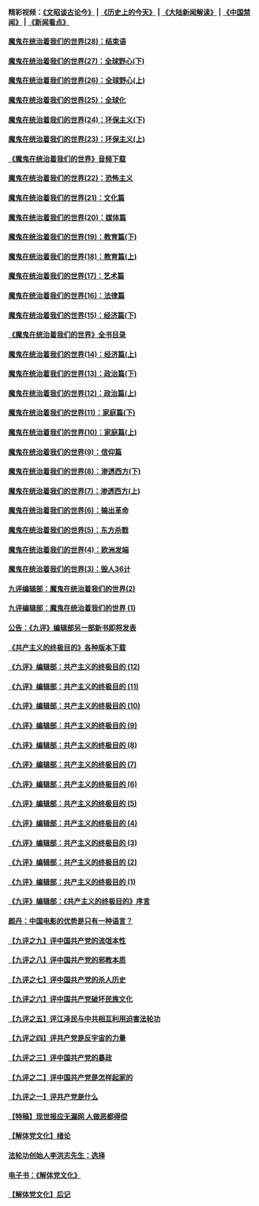 #### 精彩视频：[《文昭谈古论今》](http://45.76.195.252/wenzhao) | [《历史上的今天》](http://45.76.195.252/today-in-history) | [《大陆新闻解读》](http://45.76.195.252/ntdtv-comedy) | [《中国禁闻》](http://45.76.195.252/ntdtv-news) | [《新闻看点》](http://45.76.195.252/news-insight) 

 #### [魔鬼在统治着我们的世界(28)：结束语](../pages/nsc422/n10936246.md?t=02121831) 

#### [魔鬼在统治着我们的世界(27)：全球野心(下)](../pages/nsc422/n10928319.md?t=02121831) 

#### [魔鬼在统治着我们的世界(26)：全球野心(上)](../pages/nsc422/n10900318.md?t=02121831) 

#### [魔鬼在统治着我们的世界(25)：全球化](../pages/nsc422/n10788205.md?t=02121831) 

#### [魔鬼在统治着我们的世界(24)：环保主义(下)](../pages/nsc422/n10695307.md?t=02121831) 

#### [魔鬼在统治着我们的世界(23)：环保主义(上)](../pages/nsc422/n10688613.md?t=02121831) 

#### [《魔鬼在统治着我们的世界》音频下载](../pages/nsc422/n10635553.md?t=02121831) 

#### [魔鬼在统治着我们的世界(22)：恐怖主义](../pages/nsc422/n10614727.md?t=02121831) 

#### [魔鬼在统治着我们的世界(21)：文化篇](../pages/nsc422/n10597706.md?t=02121831) 

#### [魔鬼在统治着我们的世界(20)：媒体篇](../pages/nsc422/n10586579.md?t=02121831) 

#### [魔鬼在统治着我们的世界(19)：教育篇(下)](../pages/nsc422/n10564808.md?t=02121831) 

#### [魔鬼在统治着我们的世界(18)：教育篇(上)](../pages/nsc422/n10526970.md?t=02121831) 

#### [魔鬼在统治着我们的世界(17)：艺术篇](../pages/nsc422/n10499093.md?t=02121831) 

#### [魔鬼在统治着我们的世界(16)：法律篇](../pages/nsc422/n10485969.md?t=02121831) 

#### [魔鬼在统治着我们的世界(15)：经济篇(下)](../pages/nsc422/n10469975.md?t=02121831) 

#### [《魔鬼在统治着我们的世界》全书目录](../pages/nsc422/n10464261.md?t=02121831) 

#### [魔鬼在统治着我们的世界(14)：经济篇(上)](../pages/nsc422/n10457370.md?t=02121831) 

#### [魔鬼在统治着我们的世界(13)：政治篇(下)](../pages/nsc422/n10448270.md?t=02121831) 

#### [魔鬼在统治着我们的世界(12)：政治篇(上)](../pages/nsc422/n10444576.md?t=02121831) 

#### [魔鬼在统治着我们的世界(11)：家庭篇(下)](../pages/nsc422/n10440961.md?t=02121831) 

#### [魔鬼在统治着我们的世界(10)：家庭篇(上)](../pages/nsc422/n10435448.md?t=02121831) 

#### [魔鬼在统治着我们的世界(9)：信仰篇](../pages/nsc422/n10432159.md?t=02121831) 

#### [魔鬼在统治着我们的世界(8)：渗透西方(下)](../pages/nsc422/n10429603.md?t=02121831) 

#### [魔鬼在统治着我们的世界(7)：渗透西方(上)](../pages/nsc422/n10426013.md?t=02121831) 

#### [魔鬼在统治着我们的世界(6)：输出革命](../pages/nsc422/n10421536.md?t=02121831) 

#### [魔鬼在统治着我们的世界(5)：东方杀戮](../pages/nsc422/n10417707.md?t=02121831) 

#### [魔鬼在统治着我们的世界(4)：欧洲发端](../pages/nsc422/n10414890.md?t=02121831) 

#### [魔鬼在统治着我们的世界(3)：毁人36计](../pages/nsc422/n10411583.md?t=02121831) 

#### [九评编辑部：魔鬼在统治着我们的世界(2)](../pages/nsc422/n10410036.md?t=02121831) 

#### [九评编辑部：魔鬼在统治着我们的世界 (1)](../pages/nsc422/n10406825.md?t=02121831) 

#### [公告：《九评》编辑部另一部新书即将发表](../pages/nsc422/n10405104.md?t=02121831) 

#### [《共产主义的终极目的》各种版本下载](../pages/nsc422/n10022138.md?t=02121831) 

#### [《九评》编辑部：共产主义的终极目的 (12)](../pages/nsc422/n9933272.md?t=02121831) 

#### [《九评》编辑部：共产主义的终极目的 (11)](../pages/nsc422/n9924973.md?t=02121831) 

#### [《九评》编辑部：共产主义的终极目的 (10)](../pages/nsc422/n9920883.md?t=02121831) 

#### [《九评》编辑部：共产主义的终极目的 (9)](../pages/nsc422/n9916363.md?t=02121831) 

#### [《九评》编辑部：共产主义的终极目的 (8)](../pages/nsc422/n9912488.md?t=02121831) 

#### [《九评》编辑部：共产主义的终极目的 (7)](../pages/nsc422/n9901176.md?t=02121831) 

#### [《九评》编辑部：共产主义的终极目的 (6)](../pages/nsc422/n9899359.md?t=02121831) 

#### [《九评》编辑部：共产主义的终极目的 (5)](../pages/nsc422/n9893174.md?t=02121831) 

#### [《九评》编辑部：共产主义的终极目的 (4)](../pages/nsc422/n9891246.md?t=02121831) 

#### [《九评》编辑部：共产主义的终极目的 (3)](../pages/nsc422/n9879879.md?t=02121831) 

#### [《九评》编辑部：共产主义的终极目的 (2)](../pages/nsc422/n9876205.md?t=02121831) 

#### [《九评》编辑部：共产主义的终极目的 (1)](../pages/nsc422/n9865857.md?t=02121831) 

#### [《九评》编辑部：《共产主义的终极目的》序言](../pages/nsc422/n9862666.md?t=02121831) 

#### [颜丹：中国电影的优势是只有一种语言？](../pages/nsc422/n9583062.md?t=02121831) 

#### [【九评之九】评中国共产党的流氓本性](../pages/nsc422/n737542.md?t=02121831) 

#### [【九评之八】评中国共产党的邪教本质](../pages/nsc422/n735942.md?t=02121831) 

#### [【九评之七】评中国共产党的杀人历史](../pages/nsc422/n733806.md?t=02121831) 

#### [【九评之六】评中国共产党破坏民族文化](../pages/nsc422/n731667.md?t=02121831) 

#### [【九评之五】评江泽民与中共相互利用迫害法轮功](../pages/nsc422/n730058.md?t=02121831) 

#### [【九评之四】评共产党是反宇宙的力量](../pages/nsc422/n727814.md?t=02121831) 

#### [【九评之三】评中国共产党的暴政](../pages/nsc422/n725597.md?t=02121831) 

#### [【九评之二】评中国共产党是怎样起家的](../pages/nsc422/n723946.md?t=02121831) 

#### [【九评之一】评共产党是什么](../pages/nsc422/n722529.md?t=02121831) 

#### [【特稿】现世报应无漏网 人做恶都得偿](../pages/nsc422/n4215167.md?t=02121831) 

#### [【解体党文化】绪论](../pages/nsc422/n1449356.md?t=02121831) 

#### [法轮功创始人李洪志先生：选择](../pages/nsc422/n3580738.md?t=02121831) 

#### [电子书：《解体党文化》](../pages/nsc422/n1573484.md?t=02121831) 

#### [【解体党文化】后记](../pages/nsc422/n1531999.md?t=02121831) 

